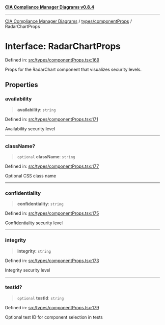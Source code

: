 [**CIA Compliance Manager Diagrams v0.8.4**](../../../README.md)

***

[CIA Compliance Manager Diagrams](../../../modules.md) / [types/componentProps](../README.md) / RadarChartProps

# Interface: RadarChartProps

Defined in: [src/types/componentProps.tsx:169](https://github.com/Hack23/cia-compliance-manager/blob/a6d8d6a2cab2160940b9a047208c12088d7e02cf/src/types/componentProps.tsx#L169)

Props for the RadarChart component that visualizes security levels.

## Properties

### availability

> **availability**: `string`

Defined in: [src/types/componentProps.tsx:171](https://github.com/Hack23/cia-compliance-manager/blob/a6d8d6a2cab2160940b9a047208c12088d7e02cf/src/types/componentProps.tsx#L171)

Availability security level

***

### className?

> `optional` **className**: `string`

Defined in: [src/types/componentProps.tsx:177](https://github.com/Hack23/cia-compliance-manager/blob/a6d8d6a2cab2160940b9a047208c12088d7e02cf/src/types/componentProps.tsx#L177)

Optional CSS class name

***

### confidentiality

> **confidentiality**: `string`

Defined in: [src/types/componentProps.tsx:175](https://github.com/Hack23/cia-compliance-manager/blob/a6d8d6a2cab2160940b9a047208c12088d7e02cf/src/types/componentProps.tsx#L175)

Confidentiality security level

***

### integrity

> **integrity**: `string`

Defined in: [src/types/componentProps.tsx:173](https://github.com/Hack23/cia-compliance-manager/blob/a6d8d6a2cab2160940b9a047208c12088d7e02cf/src/types/componentProps.tsx#L173)

Integrity security level

***

### testId?

> `optional` **testId**: `string`

Defined in: [src/types/componentProps.tsx:179](https://github.com/Hack23/cia-compliance-manager/blob/a6d8d6a2cab2160940b9a047208c12088d7e02cf/src/types/componentProps.tsx#L179)

Optional test ID for component selection in tests
